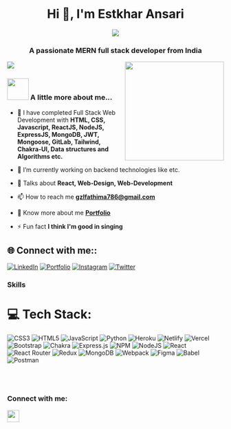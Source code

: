 <h1 align="center">Hi 👋, I'm Estkhar Ansari</h1>
<p align="center">
<img align="center" src="https://readme-typing-svg.demolab.com?font=Fira+Code&size=40&pause=1000&color=E1391A&vCenter=true&width=600&margin=auto&lines=Hello%2CI'm++Estkhar+Ansari;Backend+Developer"/></p>

<h3 align="center">A passionate MERN full stack developer from India</h3>
<img align='right' src="https://miro.medium.com/max/1050/1*qdAW1TjCN57h1lbuuzvchg.gif" width="230">

[![](https://visitcount.itsvg.in/api?id=summaiya-begum&label=Profile%20Views%20&color=10&pretty=true)](https://visitcount.itsvg.in)


### <img src="https://media.giphy.com/media/VgCDAzcKvsR6OM0uWg/giphy.gif" width="50"> A little more about me...
- 🌱 I have completed Full Stack Web Development with **HTML, CSS, Javascript, ReactJS, NodeJS, ExpressJS, MongoDB, JWT, Mongoose, GitLab, Tailwind, Chakra-UI, Data structures and Algorithms etc.**

- 🔭 I’m currently working on backend technologies like  etc.

- 💬 Talks about **React, Web-Design, Web-Development**

- 📫 How to reach me **gzlfathima786@gmail.com**

- 🔭 Know more about me **[Portfolio](https://Summaiya-Begum.github.io/)**



- ⚡ Fun fact **I think I'm good in singing**


## 🌐 Connect with me::
[![LinkedIn](https://img.shields.io/badge/LinkedIn-%230077B5.svg?logo=linkedin&logoColor=white)](https://www.linkedin.com/in/estkhar-ansari/)
[![Portfolio](https://img.shields.io/badge/Portfolio-%23000000.svg?logo=firefox&logoColor=#FF7139)](https://summaiya-begum.github.io/)
[![Instagram](https://img.shields.io/badge/Instagram-%23000000.svg?logo=instagram&logoColor=#FF7139)](https://www.instagram.com/its_me_summii_/)
[![Twitter](https://img.shields.io/badge/Twitter-%23000000.svg?logo=twitter&logoColor=#FF7139)](https://www.instagram.com/its_me_summii_/)


### Skills

# 💻 Tech Stack:
![CSS3](https://img.shields.io/badge/css3-%231572B6.svg?style=for-the-badge&logo=css3&logoColor=white) ![HTML5](https://img.shields.io/badge/html5-%23E34F26.svg?style=for-the-badge&logo=html5&logoColor=white) ![JavaScript](https://img.shields.io/badge/javascript-%23323330.svg?style=for-the-badge&logo=javascript&logoColor=%23F7DF1E) ![Python](https://img.shields.io/badge/python-3670A0?style=for-the-badge&logo=python&logoColor=ffdd54) ![Heroku](https://img.shields.io/badge/heroku-%23430098.svg?style=for-the-badge&logo=heroku&logoColor=white) ![Netlify](https://img.shields.io/badge/netlify-%23000000.svg?style=for-the-badge&logo=netlify&logoColor=#00C7B7) ![Vercel](https://img.shields.io/badge/vercel-%23000000.svg?style=for-the-badge&logo=vercel&logoColor=white) ![Bootstrap](https://img.shields.io/badge/bootstrap-%23563D7C.svg?style=for-the-badge&logo=bootstrap&logoColor=white) ![Chakra](https://img.shields.io/badge/chakra-%234ED1C5.svg?style=for-the-badge&logo=chakraui&logoColor=white) ![Express.js](https://img.shields.io/badge/express.js-%23404d59.svg?style=for-the-badge&logo=express&logoColor=%2361DAFB) ![NPM](https://img.shields.io/badge/NPM-%23000000.svg?style=for-the-badge&logo=npm&logoColor=white) ![NodeJS](https://img.shields.io/badge/node.js-6DA55F?style=for-the-badge&logo=node.js&logoColor=white) ![React](https://img.shields.io/badge/react-%2320232a.svg?style=for-the-badge&logo=react&logoColor=%2361DAFB) ![React Router](https://img.shields.io/badge/React_Router-CA4245?style=for-the-badge&logo=react-router&logoColor=white) ![Redux](https://img.shields.io/badge/redux-%23593d88.svg?style=for-the-badge&logo=redux&logoColor=white) ![MongoDB](https://img.shields.io/badge/MongoDB-%234ea94b.svg?style=for-the-badge&logo=mongodb&logoColor=white) ![Webpack](https://img.shields.io/badge/webpack-%238DD6F9.svg?style=for-the-badge&logo=webpack&logoColor=black) 	![Figma](https://img.shields.io/badge/figma-%23F24E1E.svg?style=for-the-badge&logo=figma&logoColor=white) ![Babel](https://img.shields.io/badge/Babel-F9DC3e?style=for-the-badge&logo=babel&logoColor=black) ![Postman](https://img.shields.io/badge/Postman-FF6C37?style=for-the-badge&logo=postman&logoColor=white)
</div>
<br/>
<br/>

### Connect with me:

<p align="left"> 

<a href="https://www.linkedin.com/in/estkhar-ansari/" target="_blank" rel="noreferrer"><img src="https://raw.githubusercontent.com/danielcranney/readme-generator/main/public/icons/socials/linkedin.svg" width="28" height="28" /></a> 
</p>

<br />
